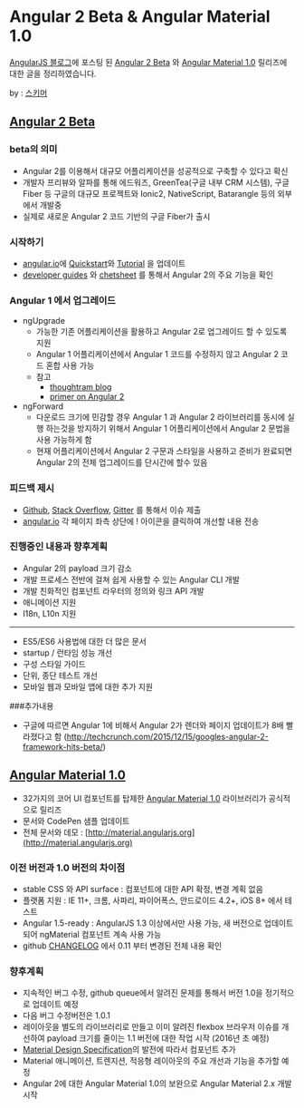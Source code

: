 # Angular 2 Beta & Angular Material 1.0

[AngularJS 블로그](https://blog.angularjs.org/)에 포스팅 된  [Angular 2 Beta](https://angular.io) 와 [Angular Material 1.0](https://material.angularjs.org) 릴리즈에 대한 글을 정리하였습니다. 

by : [스키머](http://schemr.tumblr.com)

## [Angular 2 Beta](https://angular.io)

### beta의 의미
- Angular 2를 이용해서 대규모 어플리케이션을 성공적으로 구축할 수 있다고 확신
- 개발자 프리뷰와 알파를 통해 에드워즈, GreenTea(구글 내부 CRM 시스템), 구글 Fiber 등 구글의 대규모 프로젝트와 Ionic2, NativeScript, Batarangle 등의 외부에서 개발중
- 실제로 새로운 Angular 2 코드 기반의 구글 Fiber가 출시

### 시작하기
- [angular.io](https://angular.io/)에 [Quickstart](https://angular.io/docs/ts/latest/quickstart.html)와 [Tutorial](https://angular.io/docs/ts/latest/tutorial/) 을 업데이트
- [developer guides](https://angular.io/docs/ts/latest/guide/) 와 [chetsheet](https://angular.io/docs/ts/latest/guide/cheatsheet.html) 를 통해서 Angular 2의 주요 기능을 확인

### Angular 1 에서 업그레이드
- ngUpgrade
	- 가능한 기존 어플리케이션을 활용하고 Angular 2로 업그레이드 할 수 있도록 지원
	- Angular 1 어플리케이션에서 Angular 1 코드를 수정하지 않고 Angular 2 코드 혼합 사용 가능
	-  참고
		- [thoughtram blog](http://blog.thoughtram.io/categories/angular-2/)
		- [primer on Angular 2](http://antjanus.com/blog/tutorials/the-beginners-preemptive-guide-to-angularjs-2-alpha/)
- ngForward
	- 다운로드 크기에 민감할 경우 Angular 1 과 Angular 2 라이브러리를 동시에 실행 하는것을 방지하기 위해서 Angular 1 어플리케이션에서 Angular 2 문법을 사용 가능하게 함
	- 현재 어플리케이션에서 Angular 2 구문과 스타일을 사용하고 준비가 완료되면 Angular 2의 전체 업그레이드를 단시간에 할수 있음

### 피드백 제시
- [Github](https://github.com/angular/angular/issues), [Stack Overflow](http://stackoverflow.com/questions/tagged/angular2), [Gitter](https://gitter.im/angular/angular) 를 통해서 이슈 제출
- [angular.io](https://angular.io/) 각 페이지 좌측 상단에 ! 아이콘을 클릭하여 개선할 내용 전송

### 진행중인 내용과 향후계획
- Angular 2의 payload 크기 감소
- 개발 프로세스 전반에 걸쳐 쉽게 사용할 수 있는 Angular CLI 개발
- 개발 친화적인 컴포넌트 라우터의 정의와 링크 API 개발
- 애니메이션 지원
- I18n, L10n 지원

----------------------
- ES5/ES6 사용법에 대한 더 많은 문서
- startup / 런타임 성능 개선
- 구성 스타일 가이드
- 단위, 종단 테스트 개선
- 모바일 웹과 모바일 앱에 대한 추가 지원

###추가내용
- 구글에 따르면 Angular 1에 비해서 Angular 2가 렌더와 페이지 업데이트가 8배 빨라졌다고 함 (http://techcrunch.com/2015/12/15/googles-angular-2-framework-hits-beta/)


## [Angular Material 1.0](https://material.angularjs.org)

- 32가지의 코어 UI 컴포넌트를 탑제한 [Angular Material 1.0](https://material.angularjs.org) 라이브러리가 공식적으로 릴리즈
- 문서와 CodePen 샘플 업데이트 
- 전체 문서와 데모 : [http://material.angularjs.org](http://material.angularjs.org)

### 이전 버전과 1.0 버전의 차이점
- stable CSS 와 API surface : 컴포넌트에 대한 API 확정, 변경 계획 없음
- 플랫폼 지원 : IE 11+, 크롬, 사파리, 파이어폭스, 안드로이드 4.2+, iOS 8+ 에서 테스트
- Angular 1.5-ready : AngularJS 1.3 이상에서만 사용 가능, 새 버전으로 업데이트 되어 ngMaterial 컴포넌트 계속 사용 가능
- github [CHANGELOG](https://github.com/angular/material/blob/master/CHANGELOG.md) 에서 0.11 부터 변경된 전체 내용 확인

### 향후계획
- 지속적인 버그 수정, github queue에서 알려진 문제를 통해서 버전 1.0을 정기적으로 업데이트 예정
- 다음 버그 수정버전은 1.0.1 
- 레이아웃을 별도의 라이브러리로 만들고 이미 알려진 flexbox 브라우저 이슈를 개선하여 payload 크기를 줄이는 1.1 버전에 대한 작업 시작 (2016년 초 예정)
- [Material Design Specification](https://www.google.com/design/spec/material-design/introduction.html)의 발전에 따라서 컴포넌트 추가
- Material 애니메이션, 트렌지션, 적응형 레이아웃의 주요 개선과 기능을 추가할 예정
- Angular 2에 대한 Angular Material 1.0의 보완으로 Angular Material 2.x 개발 시작

